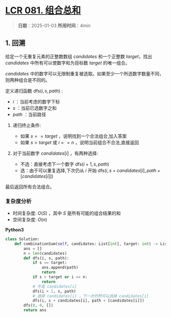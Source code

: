 # [LCR 081. 组合总和](https://leetcode.cn/problems/Ygoe9J/description/)

> **日期**：2025-01-03
> **所用时间**：4min

## 1. 回溯

给定一个无重复元素的正整数数组 $candidates$ 和一个正整数 $target$，找出 $candidates$ 中所有可以使数字和为目标数 $target$ 的唯一组合。

$candidates$ 中的数字可以无限制重复被选取。如果至少一个所选数字数量不同，则两种组合是不同的。

定义递归函数 $\text{dfs}(i, s, path)$ :

- $i$ ：当前考虑的数字下标
- $s$ ：当前已选数字之和
- $path$ ：当前路径

1. 递归终止条件:
   - 如果 $s == target$ ，说明找到一个合法组合,加入答案
   - 如果 $s > target$ 或 $i == n$ ，说明当前组合不合法,直接返回

2. 对于当前数字 $candidates[i]$ ，有两种选择:
   - 不选：直接考虑下一个数字 $\text{dfs}(i + 1, s, path)$
   - 选：由于可以重复选择,下次仍从 $i$ 开始 $\text{dfs}(i, s + candidates[i], path + [candidates[i]])$

最后返回所有合法组合。

### 复杂度分析

- 时间复杂度: $O(S)$ ，其中 $S$ 是所有可能的组合结果的和
- 空间复杂度: $O(n)$

**Python3**

```python
class Solution:
    def combinationSum(self, candidates: List[int], target: int) -> List[List[int]]:
        ans = []
        n = len(candidates)
        def dfs(i, s, path):
            if s == target:
                ans.append(path)
                return
            if s > target or i == n:
                return
            # 不选 candidates[i]
            dfs(i + 1, s, path)
            # 选择 candidates[i] ，下一次仍然可以选择 candidates[i]
            dfs(i, s + candidates[i], path + [candidates[i]])
        dfs(0, 0, [])
        return ans
```